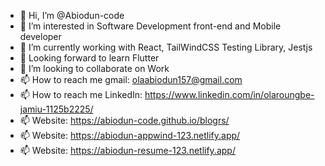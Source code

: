 - 👋 Hi, I’m @Abiodun-code
- 👀 I’m interested in Software Development front-end and Mobile developer
- 🌱 I’m currently working with React, TailWindCSS Testing Library, Jestjs
- 🌱 Looking forward to learn Flutter
- 💞️ I’m looking to collaborate on Work
- 📫 How to reach me gmail: olaabiodun157@gmail.com
- 📫 How to reach me LinkedIn: https://www.linkedin.com/in/olaroungbe-jamiu-1125b2225/
- 📫 Website: https://abiodun-code.github.io/blogrs/
- 📫 Website: https://abiodun-appwind-123.netlify.app/
- 📫 Website: https://abiodun-resume-123.netlify.app/
<!---
I'm a Junior Software and Mobile Developer with Experience in Information Technology with Experience in Building real world Project and Solving world Problem in I.T world, am looking for a challenging opportunity that will enable me to use my skills and abilities to achieve a challenging goal.
--->
